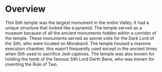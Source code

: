# Overview

This Sith temple was the largest monument in the entire Valley.
It had a unique structure that looked like a pyramid.
The temple served as a museum because of all the ancient monuments hidden within a corridor of the temple.
These monuments served as secret volts for the Dark Lord of the Sith, who were located on Moraband.
The temple housed a massive execution chamber, this wasn’t frequently used except in the ancient times when Sith used to sacrifice Jedi captives.
The temple was also known for holding the tomb of the famous Sith Lord Darth Bane, who was known for inventing the Rule of Two.

